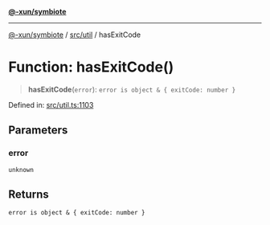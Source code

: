 [**@-xun/symbiote**](../../../README.md)

***

[@-xun/symbiote](../../../README.md) / [src/util](../README.md) / hasExitCode

# Function: hasExitCode()

> **hasExitCode**(`error`): `error is object & { exitCode: number }`

Defined in: [src/util.ts:1103](https://github.com/Xunnamius/symbiote/blob/7f982952167d73373d4dffdf7657e7060cf032fe/src/util.ts#L1103)

## Parameters

### error

`unknown`

## Returns

`error is object & { exitCode: number }`
